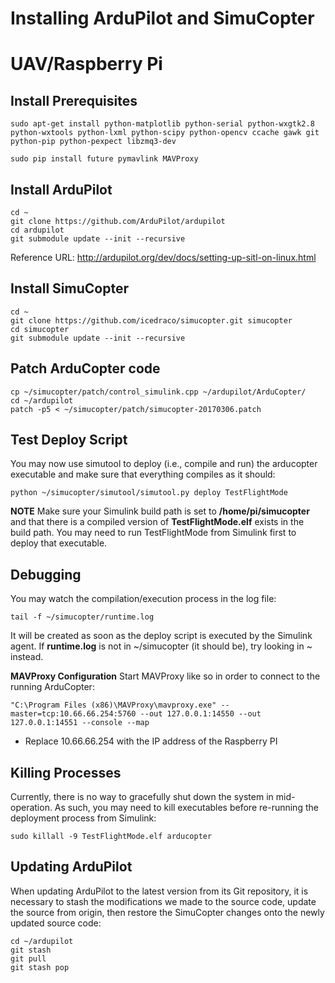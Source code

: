 # Installing ArduPilot and SimuCopter

# UAV/Raspberry Pi
## Install Prerequisites
    sudo apt-get install python-matplotlib python-serial python-wxgtk2.8 python-wxtools python-lxml python-scipy python-opencv ccache gawk git python-pip python-pexpect libzmq3-dev
    
    sudo pip install future pymavlink MAVProxy
## Install ArduPilot
    cd ~
    git clone https://github.com/ArduPilot/ardupilot
    cd ardupilot
    git submodule update --init --recursive

Reference URL: http://ardupilot.org/dev/docs/setting-up-sitl-on-linux.html

## Install SimuCopter
    cd ~
    git clone https://github.com/icedraco/simucopter.git simucopter
    cd simucopter
    git submodule update --init --recursive
## Patch ArduCopter code
    cp ~/simucopter/patch/control_simulink.cpp ~/ardupilot/ArduCopter/
    cd ~/ardupilot
    patch -p5 < ~/simucopter/patch/simucopter-20170306.patch
## Test Deploy Script

You may now use simutool to deploy (i.e., compile and run) the arducopter executable and make sure that everything compiles as it should:


    python ~/simucopter/simutool/simutool.py deploy TestFlightMode

**NOTE**
Make sure your Simulink build path is set to **/home/pi/simucopter** and that there is a compiled version of **TestFlightMode.elf** exists in the build path. You may need to run TestFlightMode from Simulink first to deploy that executable.


## Debugging

You may watch the compilation/execution process in the log file:

    tail -f ~/simucopter/runtime.log

It will be created as soon as the deploy script is executed by the Simulink agent. If **runtime.log** is not in ~/simucopter (it should be), try looking in ~ instead.

**MAVProxy Configuration**
Start MAVProxy like so in order to connect to the running ArduCopter:

    "C:\Program Files (x86)\MAVProxy\mavproxy.exe" --master=tcp:10.66.66.254:5760 --out 127.0.0.1:14550 --out 127.0.0.1:14551 --console --map
- Replace 10.66.66.254 with the IP address of the Raspberry PI
## Killing Processes

Currently, there is no way to gracefully shut down the system in mid-operation. As such, you may need to kill executables before re-running the deployment process from Simulink:


    sudo killall -9 TestFlightMode.elf arducopter


## Updating ArduPilot

When updating ArduPilot to the latest version from its Git repository, it is necessary to stash the modifications we made to the source code, update the source from origin, then restore the SimuCopter changes onto the newly updated source code:


    cd ~/ardupilot
    git stash
    git pull
    git stash pop

